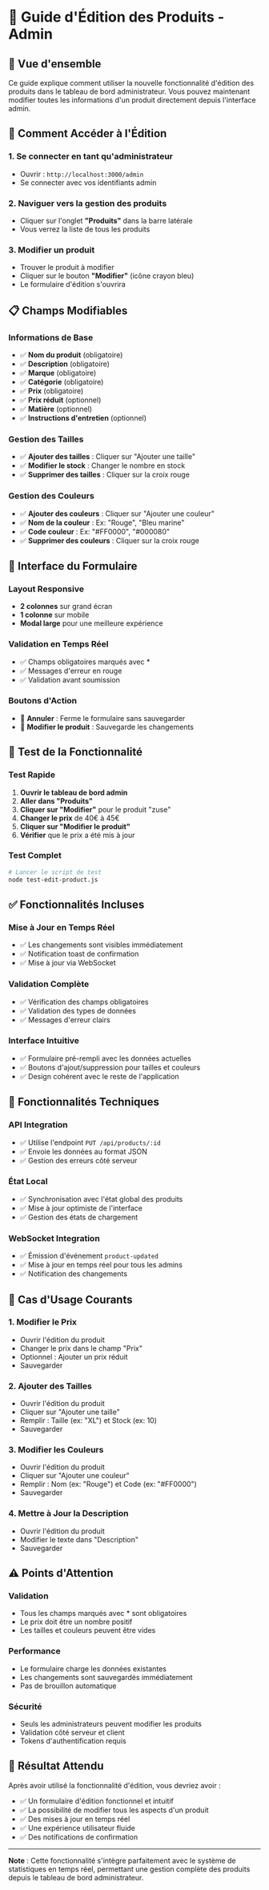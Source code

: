 # 📝 Guide d'Édition des Produits - Admin

## 🎯 Vue d'ensemble

Ce guide explique comment utiliser la nouvelle fonctionnalité d'édition des produits dans le tableau de bord administrateur. Vous pouvez maintenant modifier toutes les informations d'un produit directement depuis l'interface admin.

## 🚀 Comment Accéder à l'Édition

### 1. Se connecter en tant qu'administrateur
- Ouvrir : `http://localhost:3000/admin`
- Se connecter avec vos identifiants admin

### 2. Naviguer vers la gestion des produits
- Cliquer sur l'onglet **"Produits"** dans la barre latérale
- Vous verrez la liste de tous les produits

### 3. Modifier un produit
- Trouver le produit à modifier
- Cliquer sur le bouton **"Modifier"** (icône crayon bleu)
- Le formulaire d'édition s'ouvrira

## 📋 Champs Modifiables

### **Informations de Base**
- ✅ **Nom du produit** (obligatoire)
- ✅ **Description** (obligatoire)
- ✅ **Marque** (obligatoire)
- ✅ **Catégorie** (obligatoire)
- ✅ **Prix** (obligatoire)
- ✅ **Prix réduit** (optionnel)
- ✅ **Matière** (optionnel)
- ✅ **Instructions d'entretien** (optionnel)

### **Gestion des Tailles**
- ✅ **Ajouter des tailles** : Cliquer sur "Ajouter une taille"
- ✅ **Modifier le stock** : Changer le nombre en stock
- ✅ **Supprimer des tailles** : Cliquer sur la croix rouge

### **Gestion des Couleurs**
- ✅ **Ajouter des couleurs** : Cliquer sur "Ajouter une couleur"
- ✅ **Nom de la couleur** : Ex: "Rouge", "Bleu marine"
- ✅ **Code couleur** : Ex: "#FF0000", "#000080"
- ✅ **Supprimer des couleurs** : Cliquer sur la croix rouge

## 🎨 Interface du Formulaire

### **Layout Responsive**
- **2 colonnes** sur grand écran
- **1 colonne** sur mobile
- **Modal large** pour une meilleure expérience

### **Validation en Temps Réel**
- ✅ Champs obligatoires marqués avec *
- ✅ Messages d'erreur en rouge
- ✅ Validation avant soumission

### **Boutons d'Action**
- 🔴 **Annuler** : Ferme le formulaire sans sauvegarder
- 🔵 **Modifier le produit** : Sauvegarde les changements

## 🧪 Test de la Fonctionnalité

### **Test Rapide**
1. **Ouvrir le tableau de bord admin**
2. **Aller dans "Produits"**
3. **Cliquer sur "Modifier"** pour le produit "zuse"
4. **Changer le prix** de 40€ à 45€
5. **Cliquer sur "Modifier le produit"**
6. **Vérifier** que le prix a été mis à jour

### **Test Complet**
```bash
# Lancer le script de test
node test-edit-product.js
```

## ✅ Fonctionnalités Incluses

### **Mise à Jour en Temps Réel**
- ✅ Les changements sont visibles immédiatement
- ✅ Notification toast de confirmation
- ✅ Mise à jour via WebSocket

### **Validation Complète**
- ✅ Vérification des champs obligatoires
- ✅ Validation des types de données
- ✅ Messages d'erreur clairs

### **Interface Intuitive**
- ✅ Formulaire pré-rempli avec les données actuelles
- ✅ Boutons d'ajout/suppression pour tailles et couleurs
- ✅ Design cohérent avec le reste de l'application

## 🔧 Fonctionnalités Techniques

### **API Integration**
- ✅ Utilise l'endpoint `PUT /api/products/:id`
- ✅ Envoie les données au format JSON
- ✅ Gestion des erreurs côté serveur

### **État Local**
- ✅ Synchronisation avec l'état global des produits
- ✅ Mise à jour optimiste de l'interface
- ✅ Gestion des états de chargement

### **WebSocket Integration**
- ✅ Émission d'événement `product-updated`
- ✅ Mise à jour en temps réel pour tous les admins
- ✅ Notification des changements

## 🎯 Cas d'Usage Courants

### **1. Modifier le Prix**
- Ouvrir l'édition du produit
- Changer le prix dans le champ "Prix"
- Optionnel : Ajouter un prix réduit
- Sauvegarder

### **2. Ajouter des Tailles**
- Ouvrir l'édition du produit
- Cliquer sur "Ajouter une taille"
- Remplir : Taille (ex: "XL") et Stock (ex: 10)
- Sauvegarder

### **3. Modifier les Couleurs**
- Ouvrir l'édition du produit
- Cliquer sur "Ajouter une couleur"
- Remplir : Nom (ex: "Rouge") et Code (ex: "#FF0000")
- Sauvegarder

### **4. Mettre à Jour la Description**
- Ouvrir l'édition du produit
- Modifier le texte dans "Description"
- Sauvegarder

## ⚠️ Points d'Attention

### **Validation**
- Tous les champs marqués avec * sont obligatoires
- Le prix doit être un nombre positif
- Les tailles et couleurs peuvent être vides

### **Performance**
- Le formulaire charge les données existantes
- Les changements sont sauvegardés immédiatement
- Pas de brouillon automatique

### **Sécurité**
- Seuls les administrateurs peuvent modifier les produits
- Validation côté serveur et client
- Tokens d'authentification requis

## 🎉 Résultat Attendu

Après avoir utilisé la fonctionnalité d'édition, vous devriez avoir :
- ✅ Un formulaire d'édition fonctionnel et intuitif
- ✅ La possibilité de modifier tous les aspects d'un produit
- ✅ Des mises à jour en temps réel
- ✅ Une expérience utilisateur fluide
- ✅ Des notifications de confirmation

---

**Note** : Cette fonctionnalité s'intègre parfaitement avec le système de statistiques en temps réel, permettant une gestion complète des produits depuis le tableau de bord administrateur.
